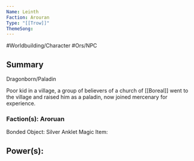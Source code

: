 ```yaml
---
Name: Leinth
Faction: Arouran
Type: "[[Trow]]"
ThemeSong:
---
```


#Worldbuilding/Character #Ors/NPC 

## Summary

Dragonborn/Paladin 

Poor kid in a village, a group of believers of a church of [[Boreal]] went to the village and raised him as a paladin, now joined mercenary for experience. 

### Faction(s): Aroruan 

Bonded Object: Silver Anklet 
Magic Item: 

## Power(s):

